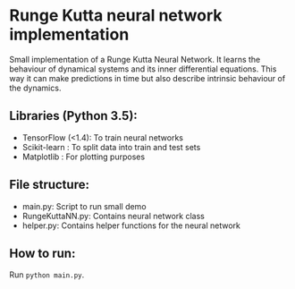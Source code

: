 # Runge Kutta neural network implementation
Small implementation of a Runge Kutta Neural Network. It learns the behaviour of dynamical systems and its inner differential equations. This way it can make predictions in time but also describe intrinsic behaviour of the dynamics.

## Libraries (Python 3.5):
  - TensorFlow (<1.4): To train neural networks
  - Scikit-learn : To split data into train and test sets
  - Matplotlib : For plotting purposes
  
## File structure:
  - main.py: Script to run small demo
  - RungeKuttaNN.py: Contains neural network class
  - helper.py: Contains helper functions for the neural network

## How to run:
Run ```python main.py```.
